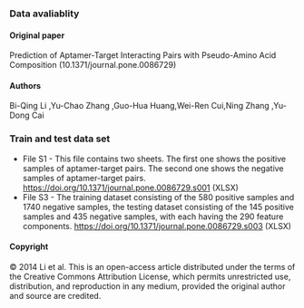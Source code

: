 ### Data avaliablity

#### Original paper
Prediction of Aptamer-Target Interacting Pairs with Pseudo-Amino Acid Composition (10.1371/journal.pone.0086729)
#### Authors
Bi-Qing Li ,Yu-Chao Zhang ,Guo-Hua Huang,Wei-Ren Cui,Ning Zhang ,Yu-Dong Cai 

### Train and test data set
- File S1 - This file contains two sheets. The first one shows the positive samples of aptamer-target pairs. The second one shows the negative samples of aptamer-target pairs. https://doi.org/10.1371/journal.pone.0086729.s001
(XLSX)
- File S3 - The training dataset consisting of the 580 positive samples and 1740 negative samples, the testing dataset consisting of the 145 positive samples and 435 negative samples, with each having the 290 feature components. https://doi.org/10.1371/journal.pone.0086729.s003 (XLSX)

#### Copyright
© 2014 Li et al. This is an open-access article distributed under the terms of the Creative Commons Attribution License, which permits unrestricted use, distribution, and reproduction in any medium, provided the original author and source are credited.